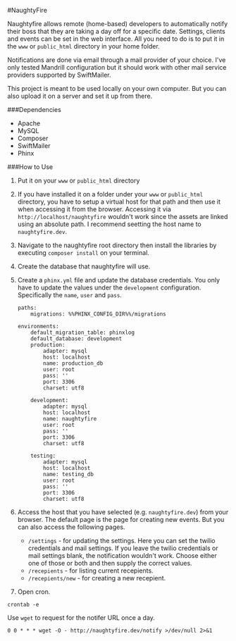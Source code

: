 #NaughtyFire

Naughtyfire allows remote (home-based) developers to automatically notify their boss that they are taking a day off for a specific date. Settings, clients and events can be set in the web interface. All you need to do is to put it in the `www` or `public_html` directory in your home folder. 

Notifications are done via email through a mail provider of your choice. I've only tested Mandrill configuration but it should work with other mail service providers supported by SwiftMailer.

This project is meant to be used locally on your own computer. But you can also upload it on a server and set it up from there.

###Dependencies

- Apache
- MySQL
- Composer
- SwiftMailer
- Phinx

###How to Use

1. Put it on your `www` or `public_html` directory
2. If you have installed it on a folder under your `www` or `public_html` directory, you have to setup a virtual host for that path and then use it when accessing it from the browser. Accessing it via `http://localhost/naughtyfire` wouldn't work since the assets are linked using an absolute path. I recommend seetting the host name to `naughtyfire.dev`.
3. Navigate to the naughtyfire root directory then install the libraries by executing `composer install` on your terminal.
4. Create the database that naughtyfire will use.
6. Create a `phinx.yml` file and update the database credentials. You only have to update the values under the `development` configuration. Specifically the `name`, `user` and `pass`.

    ```
    paths:
        migrations: %%PHINX_CONFIG_DIR%%/migrations

    environments:
        default_migration_table: phinxlog
        default_database: development
        production:
            adapter: mysql
            host: localhost
            name: production_db
            user: root
            pass: ''
            port: 3306
            charset: utf8

        development:
            adapter: mysql
            host: localhost
            name: naughtyfire
            user: root
            pass: ''
            port: 3306
            charset: utf8

        testing:
            adapter: mysql
            host: localhost
            name: testing_db
            user: root
            pass: ''
            port: 3306
            charset: utf8

    ```
 
7. Access the host that you have selected (e.g. `naughtyfire.dev`) from your browser. The default page is the page for creating new events. But you can also access the following pages.

    + `/settings` - for updating the settings. Here you can set the twilio credentials and mail settings. If you leave the twilio credentials or mail settings blank, the notification wouldn't work. Choose either one of those or both and then supply the correct values.
    + `/recepients` - for listing current recepients.
    + `/recepients/new` - for creating a new recepient. 

8. Open cron.

```
crontab -e
```

Use `wget` to request for the notifer URL once a day.

```
0 0 * * * wget -O - http://naughtyfire.dev/notify >/dev/null 2>&1
```


